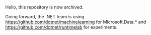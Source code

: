 Hello, this repository is now archived. 

Going forward, the .NET team is using https://github.com/dotnet/machinelearning for Microsoft.Data.* and https://github.com/dotnet/runtimelab for experiments.
